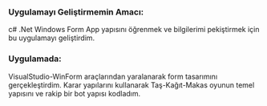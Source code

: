 ### Uygulamayı Geliştirmemin Amacı:
c# .Net Windows Form App yapısını öğrenmek ve bilgilerimi pekiştirmek için bu uygulamayı geliştirdim.
### Uygulamada:
VisualStudio-WinForm araçlarından yaralanarak form tasarımını gerçekleştirdim. Karar yapılarını kullanarak Taş-Kağıt-Makas 
oyunun temel yapısını ve rakip bir bot yapısı kodladım.
